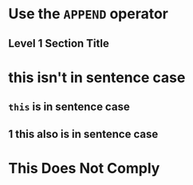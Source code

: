 # Use the `APPEND` operator

## Level 1 Section Title

# this isn't in sentence case

## `this` is in sentence case

## 1 this also is in sentence case

# This Does Not Comply
